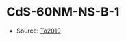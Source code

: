 <a name="material" />

# CdS-60NM-NS-B-1
<script type="application/ld+json">
  {
    "@context": "https://schema.org/",
    "@type": "ChemicalSubstance",
    "http://purl.org/dc/terms/conformsTo":
      {
        "@type": "CreativeWork",
        "@id": "https://bioschemas.org/profiles/ChemicalSubstance/0.4-RELEASE/"
      },
    "@id": "https://egonw.github.io/nanowiki/nanowiki493.html#material",
    "name": "CdS-60NM-NS-B-1",
    "sameAs": "http://127.0.0.1/mediawiki/index.php/Special:URIResolver/CdS-2D60NM-2DNS-2DB-2D1"
  }
</script>


* Source: [To2019](To2019.md)
